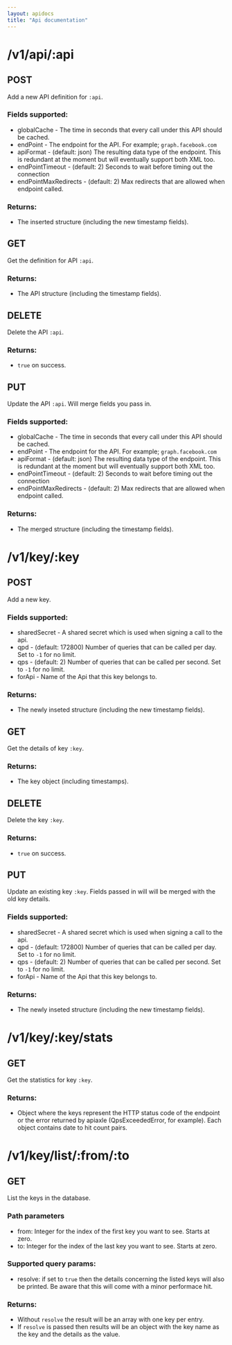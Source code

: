 ```yaml
---
layout: apidocs
title: "Api documentation"
---
```


# /v1/api/:api
## POST

Add a new API definition for `:api`.

### Fields supported:

* globalCache - The time in seconds that every call under this API should be cached.
* endPoint - The endpoint for the API. For example; `graph.facebook.com`
* apiFormat - (default: json) The resulting data type of the endpoint. This is redundant at the moment but will eventually support both XML too.
* endPointTimeout - (default: 2) Seconds to wait before timing out the connection
* endPointMaxRedirects - (default: 2) Max redirects that are allowed when endpoint called.

### Returns:

* The inserted structure (including the new timestamp fields).

## GET

Get the definition for API `:api`.

### Returns:

* The API structure (including the timestamp fields).

## DELETE

Delete the API `:api`.

### Returns:

* `true` on success.

## PUT

Update the API `:api`. Will merge fields you pass in.

### Fields supported:

* globalCache - The time in seconds that every call under this API should be cached.
* endPoint - The endpoint for the API. For example; `graph.facebook.com`
* apiFormat - (default: json) The resulting data type of the endpoint. This is redundant at the moment but will eventually support both XML too.
* endPointTimeout - (default: 2) Seconds to wait before timing out the connection
* endPointMaxRedirects - (default: 2) Max redirects that are allowed when endpoint called.

### Returns:

* The merged structure (including the timestamp fields).

# /v1/key/:key
## POST

Add a new key.

### Fields supported:

* sharedSecret - A shared secret which is used when signing a call to the api.
* qpd - (default: 172800) Number of queries that can be called per day. Set to `-1` for no limit.
* qps - (default: 2) Number of queries that can be called per second. Set to `-1` for no limit.
* forApi - Name of the Api that this key belongs to.

### Returns:

* The newly inseted structure (including the new timestamp
  fields).

## GET

Get the details of key `:key`.

### Returns:

* The key object (including timestamps).

## DELETE

Delete the key `:key`.

### Returns:

* `true` on success.

## PUT

Update an existing key `:key`. Fields passed in will will be
merged with the old key details.

### Fields supported:

* sharedSecret - A shared secret which is used when signing a call to the api.
* qpd - (default: 172800) Number of queries that can be called per day. Set to `-1` for no limit.
* qps - (default: 2) Number of queries that can be called per second. Set to `-1` for no limit.
* forApi - Name of the Api that this key belongs to.

### Returns:

* The newly inseted structure (including the new timestamp
  fields).

# /v1/key/:key/stats
## GET

Get the statistics for key `:key`.

### Returns:

* Object where the keys represent the HTTP status code of the
  endpoint or the error returned by apiaxle (QpsExceededError, for
  example). Each object contains date to hit count pairs.

# /v1/key/list/:from/:to
## GET

List the keys in the database.

### Path parameters

* from: Integer for the index of the first key you want to
  see. Starts at zero.
* to: Integer for the index of the last key you want to
  see. Starts at zero.

### Supported query params:

* resolve: if set to `true` then the details concerning the listed
  keys will also be printed. Be aware that this will come with a
  minor performace hit.

### Returns:

* Without `resolve` the result will be an array with one key per
  entry.
* If `resolve` is passed then results will be an object with the
  key name as the key and the details as the value.

